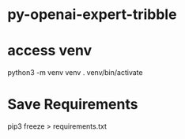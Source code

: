 # py-openai-expert-tribble

# access venv

python3 -m venv venv
. venv/bin/activate

# Save Requirements

pip3 freeze > requirements.txt
